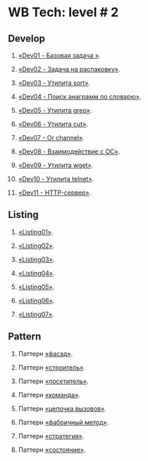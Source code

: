 # WB Tech: level # 2

## Develop

1. [«Dev01 - Базовая задача »](https://github.com/verysaddrug/WBTech-L2/blob/main/develop/dev01/task.go). 
    
2. [«Dev02 - Задача на распаковку»](https://github.com/verysaddrug/WBTech-L2/blob/main/develop/dev02/task.go). 
    
3. [«Dev03 - Утилита sort»](https://github.com/verysaddrug/WBTech-L2/blob/main/develop/dev03/task.go). 
    
4. [«Dev04 - Поиск анаграмм по словарю»](https://github.com/verysaddrug/WBTech-L2/blob/main/develop/dev04/task.go). 
    
5. [«Dev05 - Утилита grep»](https://github.com/verysaddrug/WBTech-L2/blob/main/develop/dev05/task.go). 
    
6. [«Dev06 - Утилита cut»](https://github.com/verysaddrug/WBTech-L2/blob/main/develop/dev06/task.go). 
    
7. [«Dev07 - Or channel»](https://github.com/verysaddrug/WBTech-L2/blob/main/develop/dev07/task.go). 
    
8. [«Dev08 - Взаимодействие с ОС»](https://github.com/verysaddrug/WBTech-L2/blob/main/develop/dev08/task.go). 
    
9. [«Dev09 - Утилита wget»](https://github.com/verysaddrug/WBTech-L2/blob/main/develop/dev09/task.go). 
    
10. [«Dev10 - Утилита telnet»](https://github.com/verysaddrug/WBTech-L2/blob/main/develop/dev10/task.go). 
    
11. [«Dev11 - HTTP-сервер»](https://github.com/verysaddrug/WBTech-L2/blob/main/develop/dev11/task.go). 
   
## Listing

1. [«Listing01»](https://github.com/verysaddrug/WBTech-L2/blob/main/listing/listing01/listing01.md). 
    
2. [«Listing02»](https://github.com/verysaddrug/WBTech-L2/blob/main/listing/listing02/listing02.md). 
    
3. [«Listing03»](https://github.com/verysaddrug/WBTech-L2/blob/main/listing/listing03/listing03.md). 
    
4. [«Listing04»](https://github.com/verysaddrug/WBTech-L2/blob/main/listing/listing04/listing04.md). 
    
5. [«Listing05»](https://github.com/verysaddrug/WBTech-L2/blob/main/listing/listing05/listing05.md). 
    
6. [«Listing06»](https://github.com/verysaddrug/WBTech-L2/blob/main/listing/listing06/listing06.md). 
    
7. [«Listing07»](https://github.com/verysaddrug/WBTech-L2/blob/main/listing/listing07/listing07.md). 

## Pattern

1. Паттерн [«фасад»](https://github.com/verysaddrug/WBTech-L2/blob/main/pattern/01_facade/main.go). 
    
2. Паттерн [«строитель»](https://github.com/verysaddrug/WBTech-L2/blob/main/pattern/02_builder/main.go). 
    
3. Паттерн [«посетитель»](https://github.com/verysaddrug/WBTech-L2/blob/main/pattern/03_visitor/main.go). 
    
4. Паттерн [«команда»](https://github.com/verysaddrug/WBTech-L2/blob/main/pattern/04_command/main.go). 
    
5. Паттерн [«цепочка вызовов»](https://github.com/verysaddrug/WBTech-L2/blob/main/pattern/05_chain_of_resp/main.go). 
    
6. Паттерн [«фабричный метод»](https://github.com/verysaddrug/WBTech-L2/blob/main/pattern/06_factory_method/main.go). 
    
7. Паттерн [«стратегия»](https://github.com/verysaddrug/WBTech-L2/blob/main/pattern/07_strategy/main.go). 
    
8. Паттерн [«состояние»](https://github.com/verysaddrug/WBTech-L2/blob/main/pattern/08_state/main.go).

